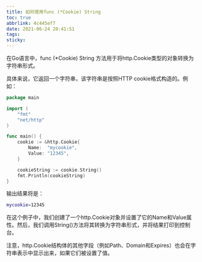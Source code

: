 ```yaml
---
title: 如何使用func (*Cookie) String
toc: true
abbrlink: 4c445ef7
date: 2021-06-24 20:41:51
tags:
sticky:
---
```


在Go语言中，func (*Cookie) String 方法用于将http.Cookie类型的对象转换为字符串形式。

具体来说，它返回一个字符串，该字符串是按照HTTP cookie格式构造的。例如：

```go
package main

import (
    "fmt"
    "net/http"
)

func main() {
    cookie := &http.Cookie{
        Name:  "mycookie",
        Value: "12345",
    }

    cookieString := cookie.String()
    fmt.Println(cookieString)
}
```
输出结果将是：
```bash
mycookie=12345
```
在这个例子中，我们创建了一个http.Cookie对象并设置了它的Name和Value属性。然后，我们调用String()方法将其转换为字符串形式，并将结果打印到控制台。

注意，http.Cookie结构体的其他字段（例如Path、Domain和Expires）也会在字符串表示中显示出来，如果它们被设置了值。
